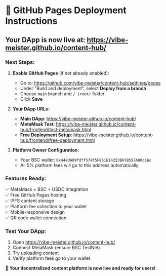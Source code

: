 # 🚀 GitHub Pages Deployment Instructions

## Your DApp is now live at: https://vibe-meister.github.io/content-hub/

### Next Steps:

1. **Enable GitHub Pages** (if not already enabled):
   - Go to: https://github.com/vibe-meister/content-hub/settings/pages
   - Under "Build and deployment", select **Deploy from a branch**
   - Choose `main` branch and `/ (root)` folder
   - Click **Save**

2. **Your DApp URLs**:
   - **Main DApp**: https://vibe-meister.github.io/content-hub/
   - **MetaMask Test**: https://vibe-meister.github.io/content-hub/frontend/test-metamask.html
   - **Free Deployment Setup**: https://vibe-meister.github.io/content-hub/frontend/free-deployment.html

3. **Platform Owner Configuration**:
   - Your BSC wallet: `0x44edA89fdff579f5FB51E14253B67B557A00d16c`
   - All 5% platform fees will go to this address automatically

### Features Ready:
✅ MetaMask + BSC + USDC integration  
✅ Free GitHub Pages hosting  
✅ IPFS content storage  
✅ Platform fee collection to your wallet  
✅ Mobile-responsive design  
✅ QR code wallet connection  

### Test Your DApp:
1. Open https://vibe-meister.github.io/content-hub/
2. Connect MetaMask (ensure BSC TestNet)
3. Try uploading content
4. Verify platform fees go to your wallet

🎉 **Your decentralized content platform is now live and ready for users!**
